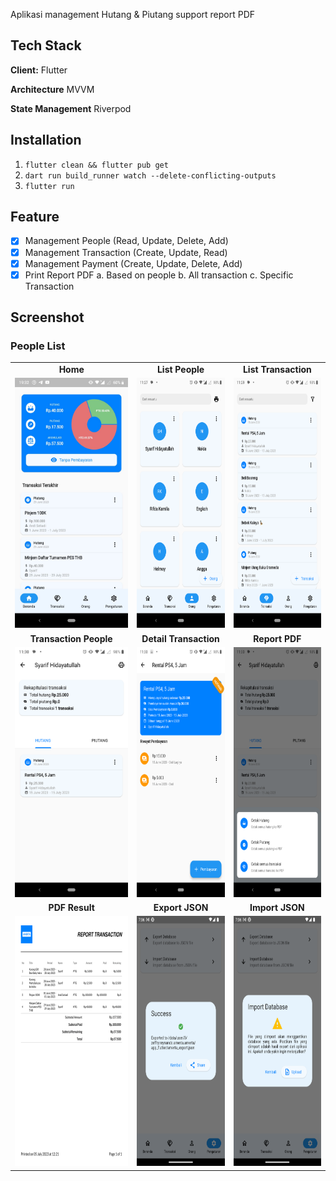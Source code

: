 Aplikasi management Hutang & Piutang support report PDF

## Tech Stack

**Client:** Flutter

**Architecture** MVVM

**State Management** Riverpod

## Installation

1. `flutter clean && flutter pub get`
2. `dart run build_runner watch --delete-conflicting-outputs`
3. `flutter run`

## Feature

- [x] Management People (Read, Update, Delete, Add)
- [x] Management Transaction (Create, Update, Read)
- [x] Management Payment (Create, Update, Delete, Add)
- [x] Print Report PDF
      a. Based on people
      b. All transaction
      c. Specific Transaction

## Screenshot

### People List

<table>
    <tbody>
        <tr>
            <td align="center" style="font-weight:bold;">Home</td>
            <td align="center" style="font-weight:bold;">List People</td>
            <td align="center" style="font-weight:bold;">List Transaction</td>
        </tr>
        <tr>
            <td align="center">
                <img src="assets/screenshot/3.home.png" height="400"/>
            </td>
            <td align="center">
                <img src="assets/screenshot/1.people-list.png" height="400"/>
            </td>
            <td align="center">
                <img src="assets/screenshot/2.transaction-list.png" height="400"/>
            </td>
        </tr>
        <!-- New Row -->
        <tr>
            <td align="center" style="font-weight:bold;">Transaction People</td>
            <td align="center" style="font-weight:bold;">Detail Transaction</td>
            <td align="center" style="font-weight:bold;">Report PDF</td>
        </tr>
        <tr>
            <td align="center">
                <img src="assets/screenshot/4.transaction-by-people.png" height="400"/>
            </td>
            <td align="center">
                <img src="assets/screenshot/5.detail-transaction.png" height="400"/>
            </td>
            <td align="center">
                <img src="assets/screenshot/6.print-report-pdf.png" height="400"/>
            </td>
        </tr>
         <!-- New Row -->
        <tr>
            <td align="center" style="font-weight:bold;">PDF Result</td>
            <td align="center" style="font-weight:bold;">Export JSON</td>
            <td align="center" style="font-weight:bold;">Import JSON</td>
        </tr>
        <tr>
            <td align="center">
                <img src="assets/screenshot/7.pdf-result.png" height="400"/>
            </td>
            <td align="center">
                <img src="assets/screenshot/8.export.png" height="400"/>
            </td>
            <td align="center">
                <img src="assets/screenshot/9.import.png" height="400"/>
            </td>
        </tr>
    </tbody>
</table>
